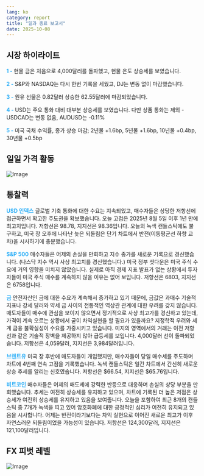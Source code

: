 ```yaml
---
lang: ko
category: report
title: "일과 종료 보고서"
date: 2025-10-08
---
```



<h2>시장 하이라이트</h2>
<strong style="color: #2caef7;">1 - </strong> 현물 금은 처음으로 4,000달러를 돌파했고, 현물 은도 상승세를 보였습니다.

<strong style="color: #2caef7;">2 - </strong> S&P와 NASDAQ는 다시 한번 기록을 세웠고, DJ는 변동 없이 마감했습니다.

<strong style="color: #2caef7;">3 - </strong> 원유 선물은 0.82달러 상승한 62.55달러에 마감되었습니다.

<strong style="color: #2caef7;">4 - </strong> USD는 주요 통화 대비 대부분 상승세를 보였습니다. 다만 상품 통화는 제외 - USDCAD는 변동 없음, AUDUSD는 -0.11%

<strong style="color: #2caef7;">5 - </strong> 미국 국채 수익률, 종가 상승 마감; 2년물 +1.6bp, 5년물 +1.6bp, 10년물 +0.4bp, 30년물 +0.5bp



<h2>일일 가격 활동</h2>
<img src="https://markleighedu.github.io/img/Oct-2025/08-Oct-2025/price.jpg" alt="Image"/>

<h2>통찰력</h2>
<strong style="color: #2caef7;">USD 인덱스</strong> 글로벌 기축 통화에 대한 수요는 지속되었고, 매수자들은 상당한 저항선에 접근하면서 확고한 주도권을 확보했습니다. 오늘 고점은 2025년 8월 5일 이후 1년 만에 최고치입니다. 저항선은 98.78, 지지선은 98.36입니다. 오늘의 녹색 캔들스틱에도 불구하고, 미국 장 오후에 나타난 늦은 되돌림은 단기 차트에서 반전(이동평균선 하향 교차)을 시사하기에 충분했습니다.

<strong style="color: #2caef7;">S&P 500</strong> 매수자들은 어제의 손실을 만회하고 지수 종가를 새로운 기록으로 경신했습니다. (나스닥 지수 역시 사상 최고치를 경신했습니다.) 미국 정부 셧다운은 미국 주식 수요에 거의 영향을 미치지 않았습니다. 실제로 아직 경제 지표 발표가 없는 상황에서 투자자들이 미국 주식 매수를 계속하지 않을 이유는 없어 보입니다. 저항선은 6803, 지지선은 6758입니다.

<strong style="color: #2caef7;">금</strong> 안전자산인 금에 대한 수요가 계속해서 증가하고 있기 때문에, 금값은 과매수 기술적 지표나 강세 달러와 약세 금 사이의 전통적인 역상관 관계에 대한 우려를 갖지 않습니다. 매도자들이 매수에 관심을 보이지 않으면서 정기적으로 사상 최고가를 경신하고 있는데, 가격이 계속 오르는 상황에서 굳이 차익실현을 할 필요가 있을까요? 지정학적 우려와 세계 금융 불확실성이 수요를 가중시키고 있습니다. 미지의 영역에서의 거래는 이전 저항선과 같은 기술적 장벽을 제공하지 않아 급등세를 보입니다. 4,000달러 선이 돌파되었습니다. 저항선은 4,059달러, 지지선은 3,984달러입니다.

<strong style="color: #2caef7;">브렌트유</strong> 미국 장 후반에 매도자들이 개입했지만, 매수자들이 당일 매수세를 주도하며 차트에 4번째 연속 고점을 기록했습니다. 녹색 캔들스틱은 일간 차트에서 간신히 새로운 상승 추세를 알리는 신호였습니다. 저항선은 $66.54, 지지선은 $65.76입니다.

<strong style="color: #2caef7;">비트코인</strong> 매수자들은 어제의 매도세에 강력한 반등으로 대응하며 손실의 상당 부분을 만회했습니다. 추세는 여전히 상승세를 유지하고 있으며, 차트에 기록된 더 높은 저점은 상승세가 여전히 상승세를 유지하고 있음을 보여줍니다. 오늘을 포함하여 최근 8개의 캔들스틱 중 7개가 녹색을 띠고 있어 암호화폐에 대한 긍정적인 심리가 여전히 유지되고 있음을 시사합니다. 어제는 반전이라기보다는 차익 실현으로 이어진 새로운 최고가 이후 자연스러운 되돌림이었을 가능성이 있습니다. 저항선은 124,300달러, 지지선은 121,100달러입니다.



<h2>FX 피벗 레벨</h2>
<img src="https://markleighedu.github.io/img/Oct-2025/08-Oct-2025/pivot.jpg" alt="Image"/>